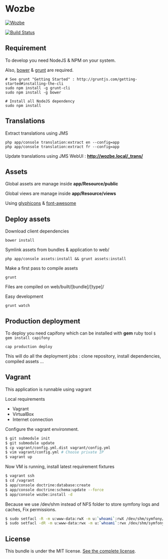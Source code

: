 Wozbe
=====

[![Wozbe](http://wozbe.com/bundles/app/images/logo-wozbe-full-alpha.png)](http://wozbe.com)

[![Build Status](https://api.travis-ci.org/wozbe/wozbe.com.png)](http://travis-ci.org/#!/wozbe/wozbe.com)

Requirement
-----------
To develop you need NodeJS & NPM on your system.

Also, [bower](https://github.com/bower/bower) & [grunt](http://gruntjs.com/) are required.

    # See grunt "Getting Started" : http://gruntjs.com/getting-started#installing-the-cli
    sudo npm install -g grunt-cli
    sudo npm install -g bower

    # Install all NodeJS dependency
    sudo npm install

Translations
------------
Extract translations using JMS

    php app/console translation:extract en --config=app
    php app/console translation:extract fr --config=app

Update translations using JMS WebUI : **http://wozbe.local/_trans/**

Assets
------
Global assets are manage inside **app/Resource/public**

Global views are manage inside **app/Resource/views**

Using [glyphicons](http://glyphicons.com/) & [font-awesome](http://fortawesome.github.io/Font-Awesome/icons/)

Deploy assets
-------------
Download client dependencies
    
    bower install

Symlink assets from bundles & application to web/

    php app/console assets:install && grunt assets:install

Make a first pass to compile assets

    grunt

Files are compiled on web/built/[bundle]/[type]/

Easy development

    grunt watch

Production deployment
---------------------

To deploy you need capifony which can be installed with **gem** ruby tool `$ gem install capifony`

    cap production deploy

This will do all the deployment jobs : clone repository, install dependencies, compiled assets ...


Vagrant
-------
This application is runnable using vagrant

Local requirements

* Vagrant
* VirtualBox
* Internet connection

Configure the vagrant environment.

```bash
$ git submodule init
$ git submodule update
$ cp vagrant/config.yml.dist vagrant/config.yml
$ vim vagrant/config.yml # Choose private IP
$ vagrant up
```

Now VM is running, install latest requirement fixtures

```bash
$ vagrant ssh
$ cd /vagrant
$ app/console doctrine:database:create
$ app/console doctrine:schema:update --force
$ app/console wozbe:install -d
```

Because we use /dev/shm instead of NFS folder to store symfony logs and caches,
Fix permissions.

```bash
$ sudo setfacl -R -m u:www-data:rwX -m u:`whoami`:rwX /dev/shm/symfony/
$ sudo setfacl -dR -m u:www-data:rwx -m u:`whoami`:rwx /dev/shm/symfony/
```

License
-------

This bundle is under the MIT license. [See the complete license](https://github.com/wozbe/wozbe.com/blob/master/LICENSE).
